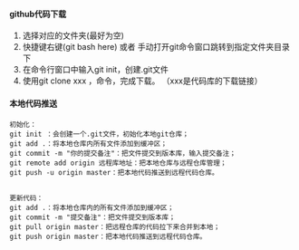 #### github代码下载
1. 选择对应的文件夹(最好为空)
2. 快捷键右键(git bash here) 或者 手动打开git命令窗口跳转到指定文件夹目录下
3. 在命令行窗口中输入git init，创建.git文件
4. 使用git clone xxx ，命令，完成下载。 （xxx是代码库的下载链接）

#### 本地代码推送
```
初始化：
git init ：会创建一个.git文件，初始化本地git仓库；
git add .：将本地仓库内所有文件添加到缓冲区；
git commit -m "你的提交备注"：把文件提交到版本库，输入提交备注；
git remote add origin 远程库地址：把本地仓库与远程仓库管理；
git push -u origin master：把本地代码推送到远程代码仓库。
 

更新代码：
git add .：将本地仓库内的所有文件添加到缓冲区；
git commit -m "提交备注"：把文件提交到版本库；
git pull origin master：把远程仓库的代码拉下来合并到本地；
git push origin master：把本地代码推送到远程代码仓库。
```